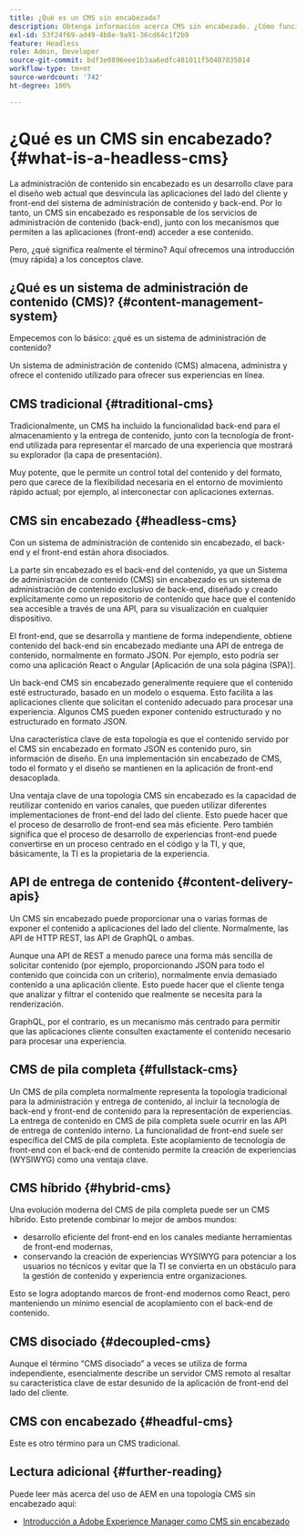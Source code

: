 ```yaml
---
title: ¿Qué es un CMS sin encabezado?
description: Obtenga información acerca CMS sin encabezado. ¿Cómo funcionan? ¿Cuáles son las alternativas y diferencias? ¿Por qué querría utilizar un CMS sin encabezado?
exl-id: 53f24f69-ad49-4b8e-9a91-36cd64c1f2b9
feature: Headless
role: Admin, Developer
source-git-commit: bdf3e0896eee1b3aa6edfc481011f50407835014
workflow-type: tm+mt
source-wordcount: '742'
ht-degree: 100%

---
```


# ¿Qué es un CMS sin encabezado? {#what-is-a-headless-cms}

La administración de contenido sin encabezado es un desarrollo clave para el diseño web actual que desvincula las aplicaciones del lado del cliente y front-end del sistema de administración de contenido y back-end. Por lo tanto, un CMS sin encabezado es responsable de los servicios de administración de contenido (back-end), junto con los mecanismos que permiten a las aplicaciones (front-end) acceder a ese contenido.

Pero, ¿qué significa realmente el término? Aquí ofrecemos una introducción (muy rápida) a los conceptos clave.

## ¿Qué es un sistema de administración de contenido (CMS)? {#content-management-system}

Empecemos con lo básico: ¿qué es un sistema de administración de contenido?

Un sistema de administración de contenido (CMS) almacena, administra y ofrece el contenido utilizado para ofrecer sus experiencias en línea.

## CMS tradicional {#traditional-cms}

Tradicionalmente, un CMS ha incluido la funcionalidad back-end para el almacenamiento y la entrega de contenido, junto con la tecnología de front-end utilizada para representar el marcado de una experiencia que mostrará su explorador (la capa de presentación).

Muy potente, que le permite un control total del contenido y del formato, pero que carece de la flexibilidad necesaria en el entorno de movimiento rápido actual; por ejemplo, al interconectar con aplicaciones externas.

## CMS sin encabezado {#headless-cms}

Con un sistema de administración de contenido sin encabezado, el back-end y el front-end están ahora disociados.

La parte sin encabezado es el back-end del contenido, ya que un Sistema de administración de contenido (CMS) sin encabezado es un sistema de administración de contenido exclusivo de back-end, diseñado y creado explícitamente como un repositorio de contenido que hace que el contenido sea accesible a través de una API, para su visualización en cualquier dispositivo.

El front-end, que se desarrolla y mantiene de forma independiente, obtiene contenido del back-end sin encabezado mediante una API de entrega de contenido, normalmente en formato JSON. Por ejemplo, esto podría ser como una aplicación React o Angular [Aplicación de una sola página (SPA)].

Un back-end CMS sin encabezado generalmente requiere que el contenido esté estructurado, basado en un modelo o esquema. Esto facilita a las aplicaciones cliente que solicitan el contenido adecuado para procesar una experiencia. Algunos CMS pueden exponer contenido estructurado y no estructurado en formato JSON.

Una característica clave de esta topología es que el contenido servido por el CMS sin encabezado en formato JSON es contenido puro, sin información de diseño. En una implementación sin encabezado de CMS, todo el formato y el diseño se mantienen en la aplicación de front-end desacoplada.

Una ventaja clave de una topología CMS sin encabezado es la capacidad de reutilizar contenido en varios canales, que pueden utilizar diferentes implementaciones de front-end del lado del cliente. Esto puede hacer que el proceso de desarrollo de front-end sea más eficiente. Pero también significa que el proceso de desarrollo de experiencias front-end puede convertirse en un proceso centrado en el código y la TI, y que, básicamente, la TI es la propietaria de la experiencia.

## API de entrega de contenido {#content-delivery-apis}

Un CMS sin encabezado puede proporcionar una o varias formas de exponer el contenido a aplicaciones del lado del cliente. Normalmente, las API de HTTP REST, las API de GraphQL o ambas.

Aunque una API de REST a menudo parece una forma más sencilla de solicitar contenido (por ejemplo, proporcionando JSON para todo el contenido que coincida con un criterio), normalmente envía demasiado contenido a una aplicación cliente. Esto puede hacer que el cliente tenga que analizar y filtrar el contenido que realmente se necesita para la renderización.

GraphQL, por el contrario, es un mecanismo más centrado para permitir que las aplicaciones cliente consulten exactamente el contenido necesario para procesar una experiencia.

## CMS de pila completa {#fullstack-cms}

Un CMS de pila completa normalmente representa la topología tradicional para la administración y entrega de contenido, al incluir la tecnología de back-end y front-end de contenido para la representación de experiencias. La entrega de contenido en CMS de pila completa suele ocurrir en las API de entrega de contenido interno. La funcionalidad de front-end suele ser específica del CMS de pila completa. Este acoplamiento de tecnología de front-end con el back-end de contenido permite la creación de experiencias (WYSIWYG) como una ventaja clave.

## CMS híbrido {#hybrid-cms}

Una evolución moderna del CMS de pila completa puede ser un CMS híbrido. Esto pretende combinar lo mejor de ambos mundos:

* desarrollo eficiente del front-end en los canales mediante herramientas de front-end modernas,
* conservando la creación de experiencias WYSIWYG para potenciar a los usuarios no técnicos y evitar que la TI se convierta en un obstáculo para la gestión de contenido y experiencia entre organizaciones.

Esto se logra adoptando marcos de front-end modernos como React, pero manteniendo un mínimo esencial de acoplamiento con el back-end de contenido.

## CMS disociado {#decoupled-cms}

Aunque el término “CMS disociado” a veces se utiliza de forma independiente, esencialmente describe un servidor CMS remoto al resaltar su característica clave de estar desunido de la aplicación de front-end del lado del cliente.

## CMS con encabezado {#headful-cms}

Este es otro término para un CMS tradicional.

## Lectura adicional {#further-reading}

Puede leer más acerca del uso de AEM en una topología CMS sin encabezado aquí:

* [Introducción a Adobe Experience Manager como CMS sin encabezado](/help/headless/introduction.md)
